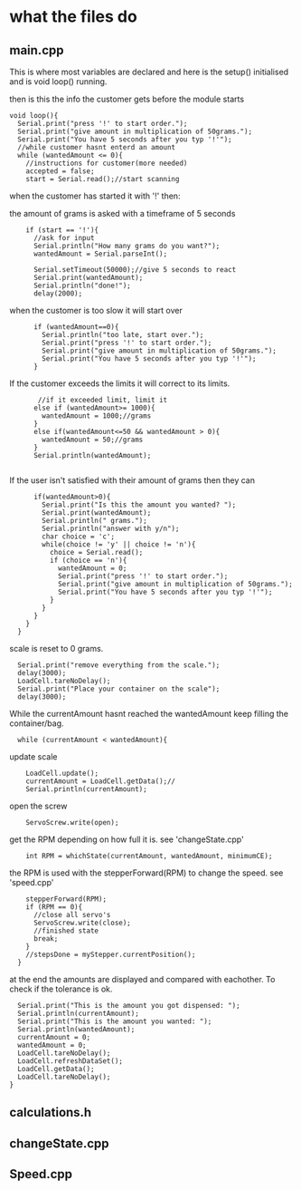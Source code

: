 # what the files do

## main.cpp

This is where most variables are declared and here is the setup() initialised and is void loop() running.

then is this the info the customer gets before the module starts
```
void loop(){
  Serial.print("press '!' to start order.");
  Serial.print("give amount in multiplication of 50grams.");
  Serial.print("You have 5 seconds after you typ '!'");
  //while customer hasnt enterd an amount
  while (wantedAmount <= 0){
    //instructions for customer(more needed)
    accepted = false;
    start = Serial.read();//start scanning
```
when the customer has started it with '!' then:

the amount of grams is asked with a timeframe of 5 seconds
```
    if (start == '!'){
      //ask for input
      Serial.println("How many grams do you want?");
      wantedAmount = Serial.parseInt();

      Serial.setTimeout(50000);//give 5 seconds to react
      Serial.print(wantedAmount);
      Serial.println("done!");
      delay(2000);
```

when the customer is too slow it will start over
```
      if (wantedAmount==0){
        Serial.println("too late, start over.");
        Serial.print("press '!' to start order.");
        Serial.print("give amount in multiplication of 50grams.");
        Serial.print("You have 5 seconds after you typ '!'");
      }
```
If the customer exceeds the limits it will correct to its limits.
```
       //if it exceeded limit, limit it 
      else if (wantedAmount>= 1000){
        wantedAmount = 1000;//grams
      }
      else if(wantedAmount<=50 && wantedAmount > 0){
        wantedAmount = 50;//grams
      }
      Serial.println(wantedAmount);
    
```

If the user isn't satisfied with their amount of grams then they can 
```
      if(wantedAmount>0){
        Serial.print("Is this the amount you wanted? ");
        Serial.print(wantedAmount);
        Serial.println(" grams.");
        Serial.println("answer with y/n");
        char choice = 'c';
        while(choice != 'y' || choice != 'n'){
          choice = Serial.read();
          if (choice == 'n'){
            wantedAmount = 0;
            Serial.print("press '!' to start order.");
            Serial.print("give amount in multiplication of 50grams.");
            Serial.print("You have 5 seconds after you typ '!'");
          }
        }
      }
    }
  }
```

scale is reset to 0 grams.
```
  Serial.print("remove everything from the scale.");
  delay(3000);
  LoadCell.tareNoDelay();
  Serial.print("Place your container on the scale");
  delay(3000);
```

While the currentAmount hasnt reached the wantedAmount keep filling the container/bag.
```
  while (currentAmount < wantedAmount){
```

update scale
```
    LoadCell.update();
    currentAmount = LoadCell.getData();//
    Serial.println(currentAmount);
```

open the screw
```
    ServoScrew.write(open);
```

get the RPM depending on how full it is. see 'changeState.cpp'
```
    int RPM = whichState(currentAmount, wantedAmount, minimumCE);
```

the RPM is used with the stepperForward(RPM) to change the speed. see 'speed.cpp'
```
    stepperForward(RPM);
    if (RPM == 0){
      //close all servo's
      ServoScrew.write(close);
      //finished state
      break;
    }
    //stepsDone = myStepper.currentPosition();
  }
```

at the end the amounts are displayed and compared with eachother. To check if the tolerance is ok.
```
  Serial.print("This is the amount you got dispensed: ");
  Serial.println(currentAmount);
  Serial.print("This is the amount you wanted: ");
  Serial.println(wantedAmount);
  currentAmount = 0;
  wantedAmount = 0;
  LoadCell.tareNoDelay();
  LoadCell.refreshDataSet();
  LoadCell.getData();
  LoadCell.tareNoDelay();
}
```

## calculations.h

## changeState.cpp

## Speed.cpp

